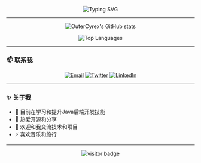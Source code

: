 <!-- 欢迎卡片 -->
<p align="center">
  <img src="https://readme-typing-svg.herokuapp.com?font=Fira+Code&weight=600&size=40&duration=3000&pause=1000&color=00BFFF&center=true&vCenter=true&width=600&lines=Hello+World!+I'm+OuterCyrex" alt="Typing SVG" />
</p>

---

<p align="center">
  <img src="https://github-readme-stats.vercel.app/api?username=OuterCyrex&show_icons=true&theme=radical" alt="OuterCyrex's GitHub stats" />
</p>

<p align="center">
  <img src="https://github-readme-stats.vercel.app/api/top-langs/?username=OuterCyrex&layout=compact&theme=radical" alt="Top Languages" />
</p>

---

### 📫 联系我

<p align="center">
  <a href="mailto:your.email@example.com"><img src="https://img.shields.io/badge/Email-D14836?style=for-the-badge&logo=gmail&logoColor=white" alt="Email"/></a>
  <a href="https://twitter.com/OuterCyrex"><img src="https://img.shields.io/badge/Twitter-1DA1F2?style=for-the-badge&logo=twitter&logoColor=white" alt="Twitter"/></a>
  <a href="https://linkedin.com/in/OuterCyrex"><img src="https://img.shields.io/badge/LinkedIn-0077B5?style=for-the-badge&logo=linkedin&logoColor=white" alt="LinkedIn"/></a>
</p>

---

### ✨ 关于我

- 🔭 目前在学习和提升Java后端开发技能  
- 🌱 热爱开源和分享  
- 💬 欢迎和我交流技术和项目  
- ⚡ 喜欢音乐和旅行  

---

<p align="center">
  <img src="https://visitor-badge.glitch.me/badge?page_id=OuterCyrex.OuterCyrex" alt="visitor badge" />
</p>



